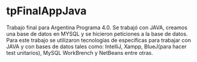 # tpFinalAppJava
Trabajo final para Argentina Programa 4.0. Se trabajó con JAVA, creamos una base de datos en MYSQL y se hicieron peticiones a la base de datos. Para este trabajo se utilizaron tecnologías de específicas para trabajar con JAVA y con bases de datos tales como: IntelliJ,  Xampp, BlueJ(para hacer test unitarios), MySQL WorkBrench y NetBeans entre otras.
